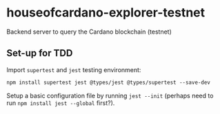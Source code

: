 # houseofcardano-explorer-testnet
Backend server to query the Cardano blockchain (testnet)

## Set-up for TDD

Import `supertest` and `jest` testing environment:

``` markdown
npm install supertest jest @types/jest @types/supertest --save-dev
```

Setup a basic configuration file by running `jest --init` (perhaps need to run `npm install jest --global` first?).

